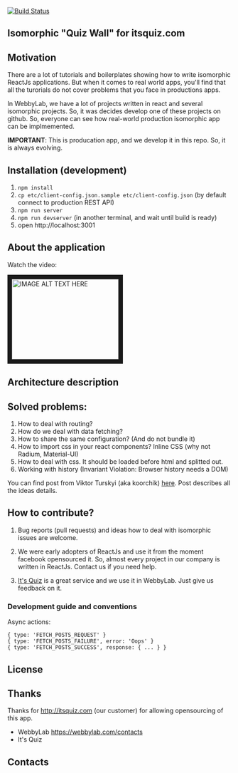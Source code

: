 [![Build Status](https://travis-ci.org/WebbyLab/itsquiz-wall.svg)](https://travis-ci.org/WebbyLab/itsquiz-wall)

Isomorphic "Quiz Wall" for itsquiz.com
------------------------------------

## Motivation

There are a lot of tutorials and boilerplates showing how to write isomorphic ReactJs applications.
But when it comes to real world apps, you'll find that all the turorials do not cover problems that you face in productions apps.

In WebbyLab, we have a lot of projects written in react and several isomorphic projects. So, it was decides
develop one of these projects on github. So, everyone can see how real-world production isomorphic app can be implmemented.

**IMPORTANT**: This is producation app, and we develop it in this repo. So, it is always evolving.

## Installation (development)

1. ```npm install``` 
2. ```cp etc/client-config.json.sample etc/client-config.json``` (by default connect to production REST API)
3. ```npm run server```
4. ```npm run devserver``` (in another terminal, and wait until build is ready)
5. open http://localhost:3001

## About the application

Watch the video:

<a href="http://www.youtube.com/watch?feature=player_embedded&v=eiougg2UhYA
" target="_blank"><img src="http://img.youtube.com/vi/eiougg2UhYA/0.jpg"
alt="IMAGE ALT TEXT HERE" width="240" height="180" border="10" /></a>


## Architecture description


## Solved problems:

1. How to deal with routing?
2. How do we deal with data fetching?
3. How to share the same configuration? (And do not bundle it)
4. How to import css in your react components?  Inline CSS (why not Radium, Material-UI)
5. How to deal with css. It should be loaded before html and splitted out.
6. Working with history (Invariant Violation: Browser history needs a DOM)


You can find post from Viktor Turskyi (aka koorchik) [here](http://blog.koorchik.com). Post describes all the ideas details.


## How to contribute?

1. Bug reports (pull requests) and ideas how to deal with isomorphic issues are welcome.

2. We were early adopters of ReactJs and use it from the moment facebook opensourced it. So, almost every project in our company is written in ReactJs.
Contact us if you need help.

3. [It's Quiz](http://itsquiz.com)  is a great service and we use it in WebbyLab. Just give us feedback on it.

### Development guide and conventions

Async actions:

    { type: 'FETCH_POSTS_REQUEST' }
    { type: 'FETCH_POSTS_FAILURE', error: 'Oops' }
    { type: 'FETCH_POSTS_SUCCESS', response: { ... } }

## License

## Thanks

Thanks for http://itsquiz.com (our customer) for allowing opensourcing of this app.

* WebbyLab https://webbylab.com/contacts
* It's Quiz

## Contacts

